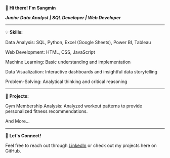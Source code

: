 👋 **Hi there! I'm Sangmin**

***Junior Data Analyst | SQL Developer | Web Developer***

---

💡 **Skills:**

Data Analysis: SQL, Python, Excel (Google Sheets), Power BI, Tableau

Web Development: HTML, CSS, JavaScript

Machine Learning: Basic understanding and implementation

Data Visualization: Interactive dashboards and insightful data storytelling

Problem-Solving: Analytical thinking and critical reasoning

---

🚀 **Projects:**

Gym Membership Analysis: Analyzed workout patterns to provide personalized fitness recommendations.

And More...

---

💬 **Let's Connect!**

Feel free to reach out through [LinkedIn](www.linkedin.com/in/ohsangmin/) or check out my projects here on GitHub.
